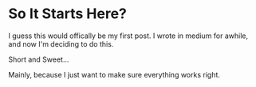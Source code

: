 # So It Starts Here?
I guess this would offically be my first post. I wrote in medium for awhile, and now I'm deciding to do this. 

Short and Sweet...

Mainly, because I just want to make sure everything works right.